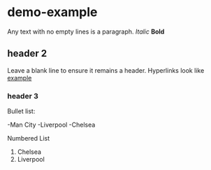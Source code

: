 # demo-example

Any text with no empty lines is a paragraph.
*Italic*
**Bold**

## header 2

Leave a blank line to ensure it remains a header.
Hyperlinks look like [example](https://www.google.com/)

### header 3

Bullet list:

-Man City
-Liverpool
-Chelsea

Numbered List

1. Chelsea
2. Liverpool
